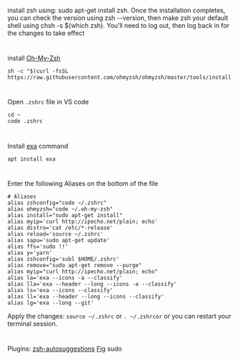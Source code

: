 install zsh using: sudo apt-get install zsh. Once the installation completes, you can check the version using zsh --version, then make zsh your default shell using chsh -s $(which zsh). You’ll need to log out, then log back in for the changes to take effect
#
install [Oh-My-Zsh](https://ohmyz.sh/)
```
sh -c "$(curl -fsSL https://raw.githubusercontent.com/ohmyzsh/ohmyzsh/master/tools/install.sh)"
```
#
Open `.zshrc` file in VS code 
```
cd ~
code .zshrc
```
#
Install [exa](https://the.exa.website) command
```
apt install exa
```
#
Enter the following Aliases on the bottom of the file 
```
# Aliases
alias zshconfig="code ~/.zshrc"
alias ohmyzsh="code ~/.oh-my-zsh"
alias install="sudo apt-get install"
alias myip='curl http://ipecho.net/plain; echo'
alias distro='cat /etc/*-release'
alias reload='source ~/.zshrc'
alias sapu='sudo apt-get update'
alias ffs='sudo !!'
alias y='yarn'
alias zshconfig='subl $HOME/.zshrc'
alias remove="sudo apt-get remove --purge"
alias myip="curl http://ipecho.net/plain; echo"
alias la='exa --icons -a --classify'
alias lla='exa --header --long --icons -a --classify'
alias ls='exa --icons --classify'
alias ll='exa --header --long --icons --classify'
alias lg='exa --long --git'

```
Apply the changes: `source ~/.zshrc` or `. ~/.zshrcor` or you can restart your terminal session.
#
Plugins:
[zsh-autosuggestions](https://github.com/zsh-users/zsh-autosuggestions)
[Fig](https://fig.io/download)
sudo


